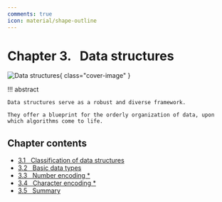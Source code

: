 ```yaml
---
comments: true
icon: material/shape-outline
---
```


# Chapter 3. &nbsp; Data structures

![Data structures](../assets/covers/chapter_data_structure.jpg){ class="cover-image" }

!!! abstract

    Data structures serve as a robust and diverse framework.

    They offer a blueprint for the orderly organization of data, upon which algorithms come to life.

## Chapter contents

- [3.1 &nbsp; Classification of data structures](classification_of_data_structure.md)
- [3.2 &nbsp; Basic data types](basic_data_types.md)
- [3.3 &nbsp; Number encoding *](number_encoding.md)
- [3.4 &nbsp; Character encoding *](character_encoding.md)
- [3.5 &nbsp; Summary](summary.md)
